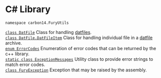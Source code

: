 # C# Library

    namespace carbon14.FuryUtils
    
[`class DatFile`](DatFile.md) Class for handling [datfiles](../formats/datfile.md).  
[`class DatFile.DatFileItem`](DatFile.DatFileItem.md) Class for handling individual file in a [datfile](../formats/datfile.md) archive.  
[`enum ErrorCodes`](ErrorCodes.md) Enumeration of error codes that can be returned by the c++ library.  
[`static class ExceptionMessages`](ExceptionMessages.md) Utility class to provide error strings to match error codes.  
[`class FuryException`](FuryException.md) Exception that may be raised by the assembly.  

